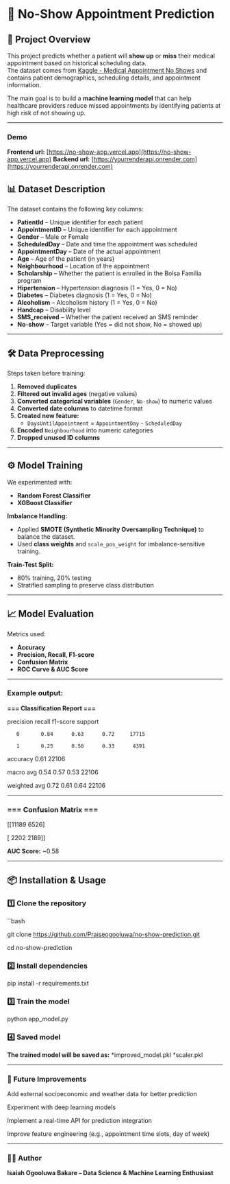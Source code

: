 # 📅 No-Show Appointment Prediction  

## 📌 Project Overview  
This project predicts whether a patient will **show up** or **miss** their medical appointment based on historical scheduling data.  
The dataset comes from [Kaggle - Medical Appointment No Shows](https://www.kaggle.com/joniarroba/noshowappointments) and contains patient demographics, scheduling details, and appointment information.  

The main goal is to build a **machine learning model** that can help healthcare providers reduce missed appointments by identifying patients at high risk of not showing up.  

---
### Demo
**Frontend url:** [https://no-show-app.vercel.app](https://no-show-app.vercel.app)
**Backend url:** [https://yourrenderapi.onrender.com](https://yourrenderapi.onrender.com)

## 📊 Dataset Description  
The dataset contains the following key columns:  

- **PatientId** – Unique identifier for each patient  
- **AppointmentID** – Unique identifier for each appointment  
- **Gender** – Male or Female  
- **ScheduledDay** – Date and time the appointment was scheduled  
- **AppointmentDay** – Date of the actual appointment  
- **Age** – Age of the patient (in years)  
- **Neighbourhood** – Location of the appointment  
- **Scholarship** – Whether the patient is enrolled in the Bolsa Família program  
- **Hipertension** – Hypertension diagnosis (1 = Yes, 0 = No)  
- **Diabetes** – Diabetes diagnosis (1 = Yes, 0 = No)  
- **Alcoholism** – Alcoholism history (1 = Yes, 0 = No)  
- **Handcap** – Disability level  
- **SMS_received** – Whether the patient received an SMS reminder  
- **No-show** – Target variable (Yes = did not show, No = showed up)  

---

## 🛠 Data Preprocessing  
Steps taken before training:  
1. **Removed duplicates**  
2. **Filtered out invalid ages** (negative values)  
3. **Converted categorical variables** (`Gender`, `No-show`) to numeric values  
4. **Converted date columns** to datetime format  
5. **Created new feature:**  
   - `DaysUntilAppointment` = `AppointmentDay` - `ScheduledDay`  
6. **Encoded** `Neighbourhood` into numeric categories  
7. **Dropped unused ID columns**  

---

## ⚙️ Model Training  
We experimented with:  
- **Random Forest Classifier**  
- **XGBoost Classifier**  

**Imbalance Handling:**  
- Applied **SMOTE (Synthetic Minority Oversampling Technique)** to balance the dataset.  
- Used **class weights** and `scale_pos_weight` for imbalance-sensitive training.  

**Train-Test Split:**  
- 80% training, 20% testing  
- Stratified sampling to preserve class distribution  

---

## 📈 Model Evaluation  
Metrics used:  
- **Accuracy**  
- **Precision, Recall, F1-score**  
- **Confusion Matrix**  
- **ROC Curve & AUC Score**  

---

### Example output:  

**=== Classification Report ===**

precision recall f1-score support


       0       0.84      0.63      0.72     17715
    
       1       0.25      0.50      0.33      4391


accuracy                           0.61     22106

macro avg 0.54 0.57 0.53 22106

weighted avg 0.72 0.61 0.64 22106

---

### === Confusion Matrix ===

[[11189 6526]

[ 2202 2189]]

**AUC Score:** ~0.58  

---

## 📦 Installation & Usage  

### 1️⃣ Clone the repository  

``bash

git clone https://github.com/Praiseogooluwa/no-show-prediction.git

cd no-show-prediction

### 2️⃣ Install dependencies

pip install -r requirements.txt

### 3️⃣ Train the model

python app_model.py

### 4️⃣ Saved model

**The trained model will be saved as:**
*improved_model.pkl
*scaler.pkl

---
### 📌 Future Improvements

Add external socioeconomic and weather data for better prediction

Experiment with deep learning models

Implement a real-time API for prediction integration

Improve feature engineering (e.g., appointment time slots, day of week)

---

### 👨‍💻 Author
**Isaiah Ogooluwa Bakare – Data Science & Machine Learning Enthusiast**
